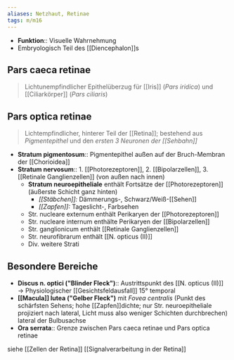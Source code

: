 ```yaml
---
aliases: Netzhaut, Retinae
tags: m/m16
---
```

- **Funktion**:: Visuelle Wahrnehmung
- Embryologisch Teil des [[Diencephalon]]s
## Pars caeca retinae
> Lichtunempfindlicher Epithelüberzug für [[Iris]] (*Pars iridica*) und [[Ciliarkörper]] (*Pars ciliaris*)
## Pars optica retinae
> Lichtempfindlicher, hinterer Teil der [[Retina]]; bestehend aus *Pigmentepithel* und den *ersten 3 Neuronen der [[Sehbahn]]*

- **Stratum pigmentosum**:: Pigmentepithel außen auf der Bruch-Membran der [[Chorioidea]]
- **Stratum nervosum**:: 1. [[Photorezeptoren]], 2. [[Bipolarzellen]], 3. [[Retinale Ganglienzellen]] (von außen nach innen)
	- **Stratum neuroepitheliale** enthält Fortsätze der [[Photorezeptoren]] (äußerste Schicht ganz hinten)
		- *[[Stäbchen]]:* Dämmerungs-, Schwarz/Weiß-[[Sehen]]
		- *[[Zapfen]]:* Tageslicht-, Farbsehen
	- Str. nucleare externum enthält Perikaryen der [[Photorezeptoren]]
	- Str. nucleare internum enthälte Perikaryen der [[Bipolarzellen]]
	- Str. ganglionicum enthält [[Retinale Ganglienzellen]]
	- Str. neurofibrarum enthält [[N. opticus (II)]]
	- Div. weitere Strati

## Besondere Bereiche
- **Discus n. optici ("Blinder Fleck")**:: Austrittspunkt des [[N. opticus (II)]] → Physiologischer [[Gesichtsfeldausfall]] 15° temporal
- **[[Macula]] lutea ("Gelber Fleck")** mit *Fovea centralis* (Punkt des schärfsten Sehens; hohe [[Zapfen]]dichte; nur Str. neuroepitheliale projiziert nach lateral, Licht muss also weniger Schichten durchbrechen) lateral der Bulbusachse
- **Ora serrata**:: Grenze zwischen Pars caeca retinae und Pars optica retinae

siehe [[Zellen der Retina]] [[Signalverarbeitung in der Retina]]